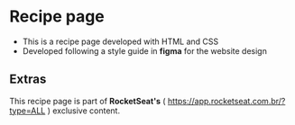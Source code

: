 # Recipe page
- This is a recipe page developed with HTML and CSS
- Developed following a style guide in **figma** for the website design

## Extras
This recipe page is part of **RocketSeat's** ( https://app.rocketseat.com.br/?type=ALL ) exclusive content.
